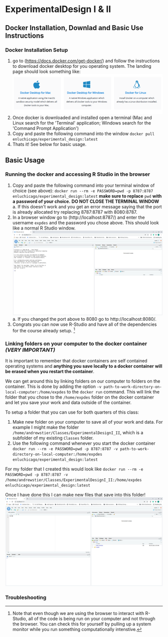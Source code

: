 # ExperimentalDesign I & II
## Docker Installation, Downlad and Basic Use Instructions

### Docker Installation Setup

1. go to (https://docs.docker.com/get-docker/) and follow the instructions to download docker desktop for you operating system. The landing page should look something like: ![](https://github.com/enlberman/ExperimentalDesign/blob/main/docker%20options.png)
2. Once docker is downloaded and installed open a terminal (Mac and Linux search for the 'Terminal' application; Windows search for the 'Command Prompt Application')
3. Copy and paste the following command into the window `docker pull enluchicago/experimental_design:latest`
4. Thats it! See below for basic usage.


## Basic Usage

### Running the docker and accessing R Studio in the browser

1. Copy and paste the following command into your terminal window of choice (see above): `docker run --rm -e PASSWORD=pwd -p 8787:8787 enluchicago/experimental_design:latest` **make sure to replace** `pwd` **with a password of your choice.** **DO NOT CLOSE THE TERMINAL WINDOW**
    a. If this doesn't work and you get an error message saying that the port is already allocated try replacing 8787:8787 with 8080:8787.
3. In a browser window go to (http://localhost:8787/) and enter the username `expdes` and the password you chose above. This should look like a normal R Studio window. ![](https://github.com/enlberman/ExperimentalDesign/blob/main/r%20studio.png)
    a. If you changed the port above to 8080 go to http://localhost:8080/.
5. Congrats you can now use R-Studio and have all of the dependencies for the course already setup. [^1]

[^1]: Note that even though we are using the browser to interact with R-Studio, all of the code is being run on your computer and not through the browser. You can check this for yourself by pulling up a system monitor while you run something computationally intenstive. 


### Linking folders on your computer to the docker container *(VERY IMPORTANT)*

It is important to remember that docker containers are self contained operating systems and **anything you save locally to a docker container will be erased when you restart the container**. 

We can get around this by linking folders on our computer to folders on the container. This is done by adding the option `-v path-to-work-directory-on-local-computer:/home/expdes` to the `docker run` command. This will link the folder that you chose to the `/home/expdes` folder on the docker container and let you save your work and data outside of the container.

To setup a folder that you can use for both quarters of this class:

1. Make new folder on your computer to save all of your work and data. For example I might make the folder `/home/andrewstier/Classes/ExperimentalDesignI_II`, which is a subfolder of my existing `Classes` folder. 
2. Use the following command whenever you start the docker container `docker run --rm -e PASSWORD=pwd -p 8787:8787 -v path-to-work-directory-on-local-computer:/home/expdes enluchicago/experimental_design:latest`

For my folder that I created this would look like `docker run --rm -e PASSWORD=pwd -p 8787:8787 -v /home/andrewstier/Classes/ExperimentalDesignI_II:/home/expdes enluchicago/experimental_design:latest`

Once I have done this I can make new files that save into this folder! ![](https://github.com/enlberman/ExperimentalDesign/blob/main/hello.png)

### Troubleshooting
